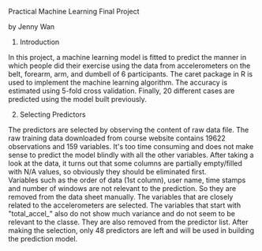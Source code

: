 Practical Machine Learning Final Project 

by Jenny Wan

1. Introduction

In this project, a machine learning model is fitted to predict the manner in which people did their exercise using the data from accelerometers on the belt, forearm, arm, and dumbell of 6 participants. The caret package in R is used to implement the machine learning algorithm. The accuracy is estimated using 5-fold cross validation. Finally, 20 different cases are predicted using the model built previously.

2. Selecting Predictors

The predictors are selected by observing the content of raw data file. The raw training data downloaded from course website contains 19622 observations and 159 variables. It's too time consuming and does not make sense to predict the model blindly with all the other variables. After taking a look at the data, it turns out that some columns are partially empty/filled with N/A values, so obviously they should be eliminated first.  
Variables such as the order of data (1st column), user name, time stamps and number of windows are not relevant to the prediction. So they are removed from the data sheet manually. The variables that are closely related to the accelerometers are selected. The variables that start with "total_accel_" also do not show much variance and do not seem to be relevant to the classe. They are also removed from the predictor list. 
After making the selection, only 48 predictors are left and will be used in building the prediction model.



